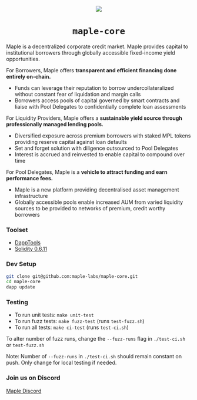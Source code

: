 <p align="center">
  <img src="https://www.maple.finance/static/logo-52b94a65fa2c9a7c9ede3cb978b2408f.png" />
</p>

<h1 align=center><code>maple-core</code></h1>

Maple is a decentralized corporate credit market. Maple provides capital to institutional borrowers through globally accessible fixed-income yield opportunities.

For Borrowers, Maple offers **transparent and efficient financing done entirely on-chain.**

* Funds can leverage their reputation to borrow undercollateralized without constant fear of liquidation and margin calls
* Borrowers access pools of capital governed by smart contracts and liaise with Pool Delegates to confidentially complete loan assessments

For Liquidity Providers, Maple offers a **sustainable yield source through professionally managed lending pools.**

* Diversified exposure across premium borrowers with staked MPL tokens providing reserve capital against loan defaults
* Set and forget solution with diligence outsourced to Pool Delegates
* Interest is accrued and reinvested to enable capital to compound over time

For Pool Delegates, Maple is a **vehicle to attract funding and earn performance fees.**

* Maple is a new platform providing decentralised asset management infrastructure
* Globally accessible pools enable increased AUM from varied liquidity sources to be provided to networks of premium, credit worthy borrowers

### Toolset

- <a href="https://github.com/dapphub/dapptools">DappTools</a>
- <a href="https://docs.soliditylang.org/en/v0.6.11/">Solidity 0.6.11</a>

### Dev Setup

```sh
git clone git@github.com:maple-labs/maple-core.git
cd maple-core
dapp update
```

### Testing

- To run unit tests: `make unit-test`
- To run fuzz tests: `make fuzz-test` (runs `test-fuzz.sh`)
- To run all tests: `make ci-test` (runs `test-ci.sh`)

To alter number of fuzz runs, change the `--fuzz-runs` flag in `./test-ci.sh` or `test-fuzz.sh`

Note: Number of `--fuzz-runs` in `./test-ci.sh` should remain constant on push. Only change for local testing if needed.

### Join us on Discord

<a href="https://discord.gg/tuNYQse">Maple Discord</a>
